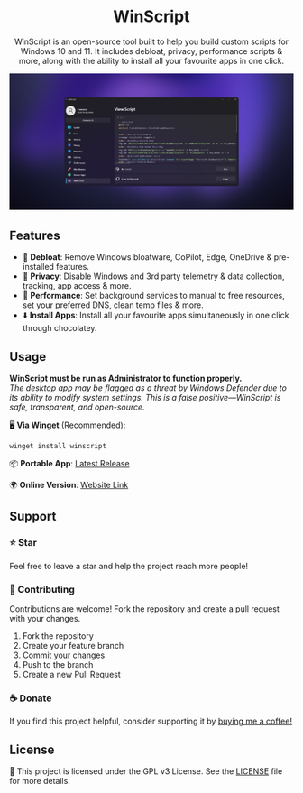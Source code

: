 <h1 align="center">WinScript</h1>

<p align="center">WinScript is an open-source tool built to help you build custom scripts for Windows 10 and 11. It includes debloat, privacy, performance scripts & more, along with the ability to install all your favourite apps in one click.</p>

![App Screenshot](winscript.png)

## Features

- 🧹 **Debloat**: Remove Windows bloatware, CoPilot, Edge, OneDrive & pre-installed features.
- 🔏 **Privacy**: Disable Windows and 3rd party telemetry & data collection, tracking, app access & more.
- 🚀 **Performance**: Set background services to manual to free resources, set your preferred DNS, clean temp files & more.
- ⬇️ **Install Apps**: Install all your favourite apps simultaneously in one click through chocolatey.

## Usage

**WinScript must be run as Administrator to function properly.**  
_The desktop app may be flagged as a threat by Windows Defender due to its ability to modify system settings. This is a false positive—WinScript is safe, transparent, and open-source._

🖥️ **Via Winget** (Recommended):

```
winget install winscript
```

📦 **Portable App**:
[Latest Release](https://github.com/flick9000/winscript/releases/latest)

🌍 **Online Version**:
[Website Link](https://winscript.cc/online)

## Support

### ⭐ Star

Feel free to leave a star and help the project reach more people!

### 👷 Contributing

Contributions are welcome! Fork the repository and create a pull request with your changes.

1. Fork the repository
2. Create your feature branch
3. Commit your changes
4. Push to the branch
5. Create a new Pull Request

### ☕ Donate

If you find this project helpful, consider supporting it by [buying me a coffee!](https://ko-fi.com/flick9000)

## License

📒 This project is licensed under the GPL v3 License. See the [LICENSE](LICENSE) file for more details.
